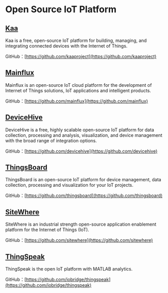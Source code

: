 # Open Source IoT Platform

## [Kaa](https://www.kaaproject.org/overview/)

Kaa is a free, open-source IoT platform for building, managing, and integrating connected devices with the Internet of Things.

GitHub：[https://github.com/kaaproject](https://github.com/kaaproject)

## [Mainflux](https://www.mainflux.com/)

Mainflux is an open-source IoT cloud platform for the development of Internet of Things solutions, IoT applications and intelligent products.

GitHub：[https://github.com/mainflux](https://github.com/mainflux)

## [DeviceHive](https://devicehive.com/)

DeviceHive is a free, highly scalable open-source IoT platform for data collection, processing and analysis, visualization, and device management with the broad range of integration options.

GitHub：[https://github.com/devicehive](https://github.com/devicehive)

## [ThingsBoard](https://thingsboard.io/)

ThingsBoard is an open-source IoT platform for device management, data collection, processing and visualization for your IoT projects.

GitHub：[https://github.com/thingsboard](https://github.com/thingsboard)

## [SiteWhere](http://www.sitewhere.org/)

SiteWhere is an industrial strength open-source application enablement platform for the Internet of Things \(IoT\).

GitHub：[https://github.com/sitewhere](https://github.com/sitewhere)

## [ThingSpeak](https://thingspeak.com/)

ThingSpeak is the open IoT platform with MATLAB analytics.

GitHub：[https://github.com/iobridge/thingspeak](https://github.com/iobridge/thingspeak)

